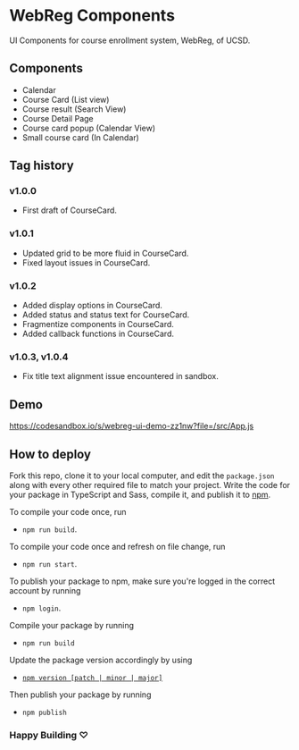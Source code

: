# WebReg Components
UI Components for course enrollment system, WebReg, of UCSD.

## Components
* Calendar
* Course Card (List view)
* Course result (Search View)
* Course Detail Page
* Course card popup (Calendar View)
* Small course card (In Calendar)

## Tag history

### v1.0.0
* First draft of CourseCard.

### v1.0.1
* Updated grid to be more fluid in CourseCard. 
* Fixed layout issues in CourseCard.

### v1.0.2
* Added display options in CourseCard.
* Added status and status text for CourseCard. 
* Fragmentize components in CourseCard. 
* Added callback functions in CourseCard. 


### v1.0.3, v1.0.4
* Fix title text alignment issue encountered in sandbox.


## Demo
https://codesandbox.io/s/webreg-ui-demo-zz1nw?file=/src/App.js

## How to deploy

Fork this repo, clone it to your local computer, and edit the `package.json` along with every other required file to match your project.
Write the code for your package in TypeScript and Sass, compile it, and publish it to [npm](https://npmjs.com).

To compile your code once, run

- `npm run build`.

To compile your code once and refresh on file change, run

- `npm run start`.

To publish your package to npm, make sure you're logged in the correct account by running

- `npm login`.

Compile your package by running

- `npm run build`

Update the package version accordingly by using

- [`npm version [patch | minor | major]`](https://docs.npmjs.com/about-semantic-versioning)

Then publish your package by running

- `npm publish`

### Happy Building ♡
